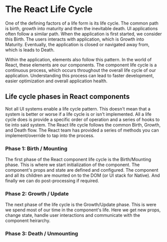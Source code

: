 # The React Life Cycle
 One of the defining factors of a life form is its life cycle. The common path is birth, growth into maturity and then the inevitable death. UI applications often follow a similar path. When the application is first started, we consider this Birth. The users interacts with application, which is Growth into Maturity. Eventually, the application is closed or navigated away from, which is leads to Death.
 
 Within the application, elements also follow this pattern. In the world of React, these elements are our components. The component life cycle is a continuous process, which occurs throughout the overall life cycle of our application. Understanding this process can lead to faster development, easier optimization and overall application health.
 
 ## Life cycle phases in React components
 Not all UI systems enable a life cycle pattern. This doesn't mean that a system is better or worse if a life cycle is or isn't implemented. All a life cycle does is provide a specific order of operation and a series of hooks to tie into said system. The React life cycle follows the common Birth, Growth, and Death flow. The React team has provided a series of methods you can implement/override to tap into the process.
 
 ### Phase 1: Birth / Mounting
 The first phase of the React component life cycle is the Birth/Mounting phase. This is where we start initialization of the component. The component's props and state are defined and configured. The component and all its children are mounted on to the DOM (or UI stack for Native). And finally we can do post-processing if required.
 
 ### Phase 2: Growth / Update
 The next phase of the life cycle is the Growth/Update phase. This is were we spend most of our time in the component's life. Here we get new props, change state, handle user interactions and communicate with the component heirarchy.
 
 ### Phase 3: Death / Unmounting
 


